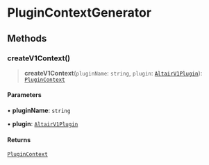 # PluginContextGenerator

## Methods

### createV1Context()

> **createV1Context**(`pluginName`: `string`, `plugin`: [`AltairV1Plugin`](../../../plugin.interfaces/interfaces/AltairV1Plugin.md)): [`PluginContext`](PluginContext.md)

#### Parameters

• **pluginName**: `string`

• **plugin**: [`AltairV1Plugin`](../../../plugin.interfaces/interfaces/AltairV1Plugin.md)

#### Returns

[`PluginContext`](PluginContext.md)
